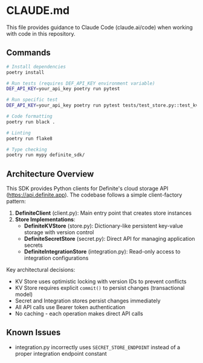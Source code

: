 # CLAUDE.md

This file provides guidance to Claude Code (claude.ai/code) when working with code in this repository.

## Commands

```bash
# Install dependencies
poetry install

# Run tests (requires DEF_API_KEY environment variable)
DEF_API_KEY=your_api_key poetry run pytest

# Run specific test
DEF_API_KEY=your_api_key poetry run pytest tests/test_store.py::test_kv_store_operations

# Code formatting
poetry run black .

# Linting
poetry run flake8

# Type checking
poetry run mypy definite_sdk/
```

## Architecture Overview

This SDK provides Python clients for Definite's cloud storage API (https://api.definite.app). The codebase follows a simple client-factory pattern:

1. **DefiniteClient** (client.py): Main entry point that creates store instances
2. **Store Implementations**:
   - **DefiniteKVStore** (store.py): Dictionary-like persistent key-value storage with version control
   - **DefiniteSecretStore** (secret.py): Direct API for managing application secrets
   - **DefiniteIntegrationStore** (integration.py): Read-only access to integration configurations

Key architectural decisions:
- KV Store uses optimistic locking with version IDs to prevent conflicts
- KV Store requires explicit `commit()` to persist changes (transactional model)
- Secret and Integration stores persist changes immediately
- All API calls use Bearer token authentication
- No caching - each operation makes direct API calls

## Known Issues

- integration.py incorrectly uses `SECRET_STORE_ENDPOINT` instead of a proper integration endpoint constant